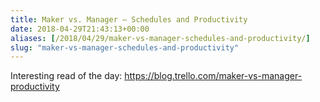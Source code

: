 ```yaml
---
title: Maker vs. Manager – Schedules and Productivity
date: 2018-04-29T21:43:13+00:00
aliases: [/2018/04/29/maker-vs-manager-schedules-and-productivity/]
slug: "maker-vs-manager-schedules-and-productivity"
---
```


Interesting read of the day: <https://blog.trello.com/maker-vs-manager-productivity>
